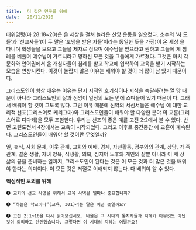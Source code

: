 ```yaml
---
title:  더 깊은 연구를 위해
date:   20/11/2020
---
```


대위임령(마 28:18~20)은 온 세상을 걸쳐 놀라운 신앙 운동을 일으켰다. 소수의 ‘사 도들’과 ‘선교사들’(이 두 말은 ‘보냄을 받은 자들’이라는 동일한 뜻을 가짐)이 온 세상 을 다니며 학생들을 모으고 그들을 제자로 삼으며 예수님을 믿으라고 권하고 그들에 게 침례를 베풀며 예수님이 가르치라고 명하신 모든 것을 그들에게 가르쳤다. 그것은 마치 각 문화와 언어권에서 온 개심자들이 침례를 받고 학교에 입학하여 교육을 받기 시작하는 모습을 연상시킨다. 이것이 놀랍지 않은 이유는 배워야 할 것이 더 많이 남 았기 때문이다.

그리스도인이 항상 배우는 이유는 단지 지적인 호기심이나 지식을 숙달하려는 열 망 때문이 아니라 그리스도인의 삶과 신앙이 일상의 모든 면에 스며들어 있기 때문이 다. 그래서 배워야 할 것이 그토록 많다. 그런 이유 때문에 신약의 서신서들은 예수님 에 대한 교리적 선포(그리스어로 케리그마)와 그리스도인들이 배워야 할 다양한 분야 의 교훈(그리스어로 디다케)을 모두 포함한다. 우리는 선포의 좋은 예를 고전 2:2에서 볼 수 있다. 반면 고린도전서 4장에서는 교육이 시작되었다. 그리고 이후로 중간중간 에 교훈이 계속된다. 그리스도인들이 배워야 할 것이란 무엇일까?

일, 휴식, 사회 문제, 이웃 관계, 교회와 예배, 경제, 자선활동, 정부와의 관계, 상담, 가 족 관계, 결혼 생활, 자녀 양육, 식생활, 의복, 심지어 노후와 개인의 삶뿐 아니라 이 세 상 삶의 끝을 준비하는 일까지, 그리스도인이 된다는 것은 이 모든 것과 더 많은 것을 배워야 한다는 의미이다. 이 모든 것은 저절로 이해되지 않는다. 다 배워야 알 수 있다.
 
**핵심적인 토의를 위해**

`➊ 교회의 선교 사명을 위해서 교육 사역은 얼마나 중요합니까?`

`➋ “하늘은 학교이다”(교육, 301)라는 말은 어떤 뜻일까요?`

`➌ 고전 2:1~16을 다시 읽어보십시오. 바울은 그 시대의 통치자들과 지혜가 아무것도 아닌 것이 되리라고 단언했습니다. 그렇다면 이 시대의 지혜는 어떨까요?`